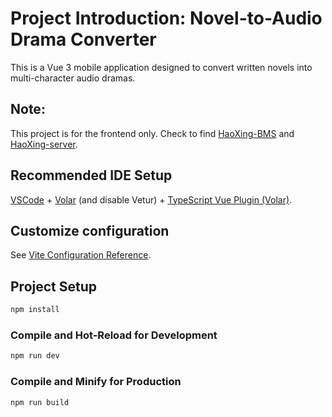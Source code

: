 # Project Introduction: Novel-to-Audio Drama Converter
This is a Vue 3 mobile application designed to convert written novels into multi-character audio dramas.

## Note: 
This project is for the frontend only. Check to find [HaoXing-BMS](https://github.com/JackMeds/HaoXing-BMS) and [HaoXing-server](https://github.com/JackMeds/HaoXing-server).

## Recommended IDE Setup

[VSCode](https://code.visualstudio.com/) + [Volar](https://marketplace.visualstudio.com/items?itemName=Vue.volar) (and disable Vetur) + [TypeScript Vue Plugin (Volar)](https://marketplace.visualstudio.com/items?itemName=Vue.vscode-typescript-vue-plugin).

## Customize configuration

See [Vite Configuration Reference](https://vitejs.dev/config/).

## Project Setup

```sh
npm install
```

### Compile and Hot-Reload for Development

```sh
npm run dev
```

### Compile and Minify for Production

```sh
npm run build
```
